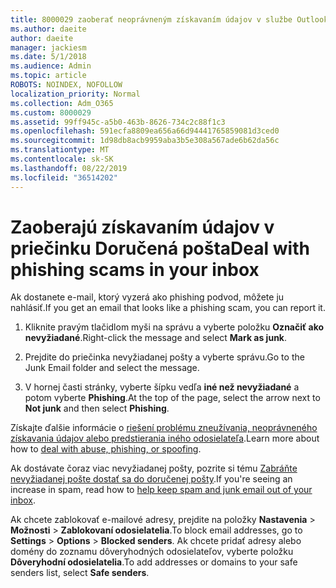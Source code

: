 ```yaml
---
title: 8000029 zaoberať neoprávneným získavaním údajov v službe Outlook.com
ms.author: daeite
author: daeite
manager: jackiesm
ms.date: 5/1/2018
ms.audience: Admin
ms.topic: article
ROBOTS: NOINDEX, NOFOLLOW
localization_priority: Normal
ms.collection: Adm_O365
ms.custom: 8000029
ms.assetid: 99ff945c-a5b0-463b-8626-734c2c88f1c3
ms.openlocfilehash: 591ecfa8809ea656a66d94441765859081d3ced0
ms.sourcegitcommit: 1d98db8acb9959aba3b5e308a567ade6b62da56c
ms.translationtype: MT
ms.contentlocale: sk-SK
ms.lasthandoff: 08/22/2019
ms.locfileid: "36514202"
---
```

# <a name="deal-with-phishing-scams-in-your-inbox"></a><span data-ttu-id="87f01-102">Zaoberajú získavaním údajov v priečinku Doručená pošta</span><span class="sxs-lookup"><span data-stu-id="87f01-102">Deal with phishing scams in your inbox</span></span>

<span data-ttu-id="87f01-103">Ak dostanete e-mail, ktorý vyzerá ako phishing podvod, môžete ju nahlásiť.</span><span class="sxs-lookup"><span data-stu-id="87f01-103">If you get an email that looks like a phishing scam, you can report it.</span></span>
  
1. <span data-ttu-id="87f01-104">Kliknite pravým tlačidlom myši na správu a vyberte položku **Označiť ako nevyžiadané**.</span><span class="sxs-lookup"><span data-stu-id="87f01-104">Right-click the message and select **Mark as junk**.</span></span> 
    
2. <span data-ttu-id="87f01-105">Prejdite do priečinka nevyžiadanej pošty a vyberte správu.</span><span class="sxs-lookup"><span data-stu-id="87f01-105">Go to the Junk Email folder and select the message.</span></span>
    
3. <span data-ttu-id="87f01-106">V hornej časti stránky, vyberte šípku vedľa **iné než nevyžiadané** a potom vyberte **Phishing**.</span><span class="sxs-lookup"><span data-stu-id="87f01-106">At the top of the page, select the arrow next to **Not junk** and then select **Phishing**.</span></span> 
    
<span data-ttu-id="87f01-107">Získajte ďalšie informácie o [riešení problému zneužívania, neoprávneného získavania údajov alebo predstierania iného odosielateľa](https://go.microsoft.com/fwlink/p/?linkid=873139).</span><span class="sxs-lookup"><span data-stu-id="87f01-107">Learn more about how to [deal with abuse, phishing, or spoofing](https://go.microsoft.com/fwlink/p/?linkid=873139).</span></span>
  
<span data-ttu-id="87f01-108">Ak dostávate čoraz viac nevyžiadanej pošty, pozrite si tému [Zabráňte nevyžiadanej pošte dostať sa do doručenej pošty](https://go.microsoft.com/fwlink/p/?linkid=873140).</span><span class="sxs-lookup"><span data-stu-id="87f01-108">If you're seeing an increase in spam, read how to [help keep spam and junk email out of your inbox](https://go.microsoft.com/fwlink/p/?linkid=873140).</span></span>
  
<span data-ttu-id="87f01-109">Ak chcete zablokovať e-mailové adresy, prejdite na položky **Nastavenia** \> **Možnosti** \> **Zablokovaní odosielatelia**.</span><span class="sxs-lookup"><span data-stu-id="87f01-109">To block email addresses, go to **Settings** \> **Options** \> **Blocked senders**.</span></span> <span data-ttu-id="87f01-110">Ak chcete pridať adresy alebo domény do zoznamu dôveryhodných odosielateľov, vyberte položku **Dôveryhodní odosielatelia**.</span><span class="sxs-lookup"><span data-stu-id="87f01-110">To add addresses or domains to your safe senders list, select **Safe senders**.</span></span> 
  

